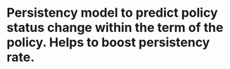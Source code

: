 # Persistency model to predict policy status change within the term of the policy. Helps to boost persistency rate.
